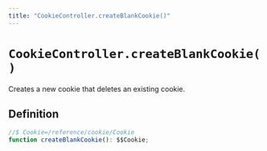 ```yaml
---
title: "CookieController.createBlankCookie()"
---
```


# `CookieController.createBlankCookie()`

Creates a new cookie that deletes an existing cookie.

## Definition

```ts
//$ Cookie=/reference/cookie/Cookie
function createBlankCookie(): $$Cookie;
```
